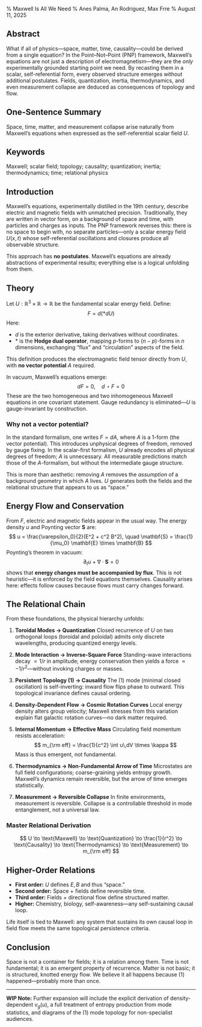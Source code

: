 % Maxwell Is All We Need
% Anes Palma, An Rodriguez, Max Frre
% August 11, 2025

## Abstract

What if all of physics—space, matter, time, causality—could be derived from a single equation? In the Point–Not–Point (PNP) framework, Maxwell’s equations are not just a description of electromagnetism—they are the *only* experimentally grounded starting point we need. By recasting them in a scalar, self-referential form, every observed structure emerges without additional postulates. Fields, quantization, inertia, thermodynamics, and even measurement collapse are deduced as consequences of topology and flow.

## One-Sentence Summary

Space, time, matter, and measurement collapse arise naturally from Maxwell’s equations when expressed as the self-referential scalar field $U$.

## Keywords

Maxwell; scalar field; topology; causality; quantization; inertia; thermodynamics; time; relational physics

## Introduction

Maxwell’s equations, experimentally distilled in the 19th century, describe electric and magnetic fields with unmatched precision. Traditionally, they are written in vector form, on a background of space and time, with particles and charges as inputs. The PNP framework reverses this: there is no space to begin with, no separate particles—only a scalar energy field $U(x,t)$ whose self-referential oscillations and closures produce all observable structure.

This approach has **no postulates**. Maxwell’s equations are already abstractions of experimental results; everything else is a logical unfolding from them.

## Theory

Let $U:\mathbb{R}^3\times\mathbb{R} \to \mathbb{R}$ be the fundamental scalar energy field.
Define:
$$
F = d(*dU)
$$
Here:

- $d$ is the exterior derivative, taking derivatives without coordinates.
- $*$ is the **Hodge dual operator**, mapping $p$-forms to $(n-p)$-forms in $n$ dimensions, exchanging “flux” and “circulation” aspects of the field.

This definition produces the electromagnetic field tensor directly from $U$, with **no vector potential** $A$ required.

In vacuum, Maxwell’s equations emerge:
$$
dF = 0, \quad d\!\star F = 0
$$
These are the two homogeneous and two inhomogeneous Maxwell equations in one covariant statement. Gauge redundancy is eliminated—$U$ is gauge-invariant by construction.

### Why not a vector potential?

In the standard formalism, one writes $F = dA$, where $A$ is a 1-form (the vector potential). This introduces unphysical degrees of freedom, removed by gauge fixing. In the scalar-first formalism, $U$ already encodes all physical degrees of freedom; $A$ is unnecessary. All measurable predictions match those of the $A$-formalism, but without the intermediate gauge structure.

This is more than aesthetic: removing $A$ removes the *assumption* of a background geometry in which $A$ lives. $U$ generates both the fields and the relational structure that appears to us as “space.”

## Energy Flow and Conservation

From $F$, electric and magnetic fields appear in the usual way. The energy density $u$ and Poynting vector $\mathbf{S}$ are:
$$
u = \frac{\varepsilon_0}{2}(E^2 + c^2 B^2), \quad \mathbf{S} = \frac{1}{\mu_0} \mathbf{E} \times \mathbf{B}
$$
Poynting’s theorem in vacuum:
$$
\partial_t u + \nabla \cdot \mathbf{S} = 0
$$
shows that **energy changes must be accompanied by flux**. This is not heuristic—it is enforced by the field equations themselves. Causality arises here: effects follow causes because flows must carry changes forward.

## The Relational Chain

From these foundations, the physical hierarchy unfolds:

1. **Toroidal Modes → Quantization**
   Closed recurrence of $U$ on two orthogonal loops (toroidal and poloidal) admits only discrete wavelengths, producing quantized energy levels.

2. **Mode Interaction → Inverse-Square Force**
   Standing-wave interactions decay $\propto 1/r$ in amplitude; energy conservation then yields a force $\propto -1/r^2$—without invoking charges or masses.

3. **Persistent Topology $(1)$ → Causality**
   The $(1)$ mode (minimal closed oscillation) is self-inverting: inward flow flips phase to outward. This topological invariance defines causal ordering.

4. **Density-Dependent Flow → Cosmic Rotation Curves**
   Local energy density alters group velocity; Maxwell stresses from this variation explain flat galactic rotation curves—no dark matter required.

5. **Internal Momentum → Effective Mass**
   Circulating field momentum resists acceleration:
   $$
   m_{\rm eff} = \frac{1}{c^2} \int u\,dV \times \kappa
   $$
   Mass is thus emergent, not fundamental.

6. **Thermodynamics → Non-Fundamental Arrow of Time**
   Microstates are full field configurations; coarse-graining yields entropy growth. Maxwell’s dynamics remain reversible, but the arrow of time emerges statistically.

7. **Measurement → Reversible Collapse**
   In finite environments, measurement is reversible. Collapse is a controllable threshold in mode entanglement, not a universal law.

### Master Relational Derivation

$$
U \to \text{Maxwell} \to \text{Quantization} \to \frac{1}{r^2} \to \text{Causality} \to \text{Thermodynamics} \to \text{Measurement} \to m_{\rm eff}
$$

## Higher-Order Relations

- **First order:** $U$ defines $E,B$ and thus “space.”
- **Second order:** Space + fields define reversible time.
- **Third order:** Fields + directional flow define structured matter.
- **Higher:** Chemistry, biology, self-awareness—any self-sustaining causal loop.

Life itself is tied to Maxwell: any system that sustains its own causal loop in field flow meets the same topological persistence criteria.

## Conclusion

Space is not a container for fields; it is a relation among them. Time is not fundamental; it is an emergent property of recurrence. Matter is not basic; it is structured, knotted energy flow.
We believe it all happens because $(1)$ happened—probably more than once.

---

**WIP Note:** Further expansion will include the explicit derivation of density-dependent $v_g(u)$, a full treatment of entropy production from mode statistics, and diagrams of the $(1)$ mode topology for non-specialist audiences.
